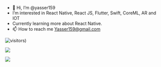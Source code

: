 - 👋 Hi, I’m @yasser159
- I’m interested in React Native, React JS,  Flutter, Swift, CoreML, AR and IOT 
- Currently learning more about React Native.
- 📫 How to reach me Yasser159@gmail.com

![visitors](https://visitor-badge/badge?page_id=yasser159))



![](https://komarev.com/ghpvc/?username=yasser159)


![](https://komarev.com/ghpvc/?username=yasser159&style=for-the-badge)

<!---
yasser159/yasser159 is a ✨ special ✨ repository because its `README.md` (this file) appears on your GitHub profile.
You can click the Preview link to take a look at your changes.
--->
